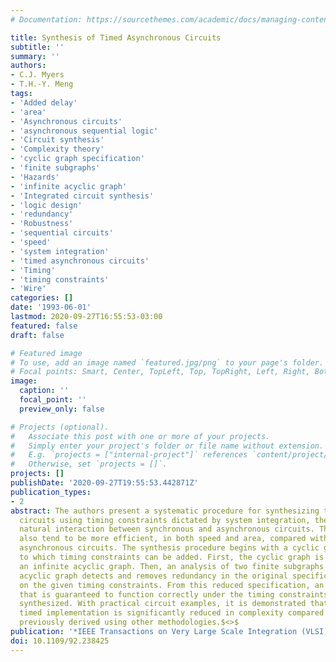 ```yaml
---
# Documentation: https://sourcethemes.com/academic/docs/managing-content/

title: Synthesis of Timed Asynchronous Circuits
subtitle: ''
summary: ''
authors:
- C.J. Myers
- T.H.-Y. Meng
tags:
- 'Added delay'
- 'area'
- 'Asynchronous circuits'
- 'asynchronous sequential logic'
- 'Circuit synthesis'
- 'Complexity theory'
- 'cyclic graph specification'
- 'finite subgraphs'
- 'Hazards'
- 'infinite acyclic graph'
- 'Integrated circuit synthesis'
- 'logic design'
- 'redundancy'
- 'Robustness'
- 'sequential circuits'
- 'speed'
- 'system integration'
- 'timed asynchronous circuits'
- 'Timing'
- 'timing constraints'
- 'Wire'
categories: []
date: '1993-06-01'
lastmod: 2020-09-27T16:55:53-03:00
featured: false
draft: false

# Featured image
# To use, add an image named `featured.jpg/png` to your page's folder.
# Focal points: Smart, Center, TopLeft, Top, TopRight, Left, Right, BottomLeft, Bottom, BottomRight.
image:
  caption: ''
  focal_point: ''
  preview_only: false

# Projects (optional).
#   Associate this post with one or more of your projects.
#   Simply enter your project's folder or file name without extension.
#   E.g. `projects = ["internal-project"]` references `content/project/deep-learning/index.md`.
#   Otherwise, set `projects = []`.
projects: []
publishDate: '2020-09-27T19:55:53.442871Z'
publication_types:
- 2
abstract: The authors present a systematic procedure for synthesizing timed asynchronous
  circuits using timing constraints dictated by system integration, thereby facilitating
  natural interaction between synchronous and asynchronous circuits. Their timed circuits
  also tend to be more efficient, in both speed and area, compared with traditional
  asynchronous circuits. The synthesis procedure begins with a cyclic graph specification
  to which timing constraints can be added. First, the cyclic graph is unfolded into
  an infinite acyclic graph. Then, an analysis of two finite subgraphs of the infinite
  acyclic graph detects and removes redundancy in the original specification based
  on the given timing constraints. From this reduced specification, an implementation
  that is guaranteed to function correctly under the timing constraints is systematically
  synthesized. With practical circuit examples, it is demonstrated that the resulting
  timed implementation is significantly reduced in complexity compared with implementations
  previously derived using other methodologies.$<>$
publication: '*IEEE Transactions on Very Large Scale Integration (VLSI) Systems*'
doi: 10.1109/92.238425
---
```

